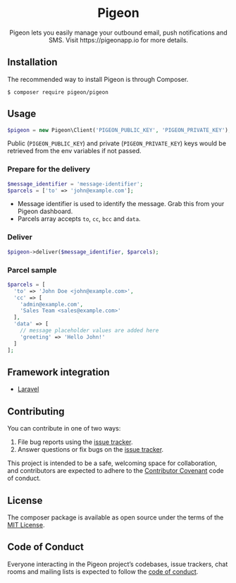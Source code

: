 <h1 align="center">Pigeon</h1>

<p align="center">Pigeon lets you easily manage your outbound email, push notifications and SMS. Visit https://pigeonapp.io for more details.</p>


## Installation

The recommended way to install Pigeon is through Composer.

```shell
$ composer require pigeon/pigeon
```

## Usage

```php
$pigeon = new Pigeon\Client('PIGEON_PUBLIC_KEY', 'PIGEON_PRIVATE_KEY');
```
Public (`PIGEON_PUBLIC_KEY`) and private (`PIGEON_PRIVATE_KEY`) keys would be retrieved from the env variables if not passed.

### Prepare for the delivery
```php
$message_identifier = 'message-identifier';
$parcels = ['to' => 'john@example.com'];
```
- Message identifier is used to identify the message. Grab this from your Pigeon dashboard.
- Parcels array accepts `to`, `cc`, `bcc` and `data`.

### Deliver
```php
$pigeon->deliver($message_identifier, $parcels);
```

### Parcel sample
```php
$parcels = [
  'to' => 'John Doe <john@example.com>',
  'cc' => [
    'admin@example.com',
    'Sales Team <sales@example.com>'
  ],
  'data' => [
    // message placeholder values are added here
    'greeting' => 'Hello John!'
  ]
];
```

## Framework integration

- [Laravel](https://github.com/pigeonapp/pigeon-laravel)

## Contributing

You can contribute in one of two ways:

1. File bug reports using the [issue tracker](https://github.com/pigeonapp/pigeon-php/issues).
2. Answer questions or fix bugs on the [issue tracker](https://github.com/pigeonapp/pigeon-php/issues).

This project is intended to be a safe, welcoming space for collaboration, and contributors are expected to adhere to the [Contributor Covenant](http://contributor-covenant.org) code of conduct.

## License

The composer package is available as open source under the terms of the [MIT License](https://opensource.org/licenses/MIT).

## Code of Conduct

Everyone interacting in the Pigeon project’s codebases, issue trackers, chat rooms and mailing lists is expected to follow the [code of conduct](https://github.com/pigeonapp/pigeon-php/blob/master/CODE_OF_CONDUCT.md).
